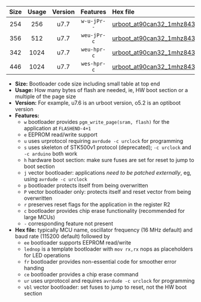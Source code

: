 |Size|Usage|Version|Features|Hex file|
|:-:|:-:|:-:|:-:|:--|
|254|256|u7.7|`w-u-jPr--`|[urboot_at90can32_1mhz8432_230400bps_lednop_ur_vbl.hex](https://raw.githubusercontent.com/stefanrueger/urboot.hex/main/mcus/at90can32/fcpu_1mhz8432/230400_bps/urboot_at90can32_1mhz8432_230400bps_lednop_ur_vbl.hex)|
|356|512|u7.7|`weu-jPr-c`|[urboot_at90can32_1mhz8432_230400bps_ee_lednop_fr_ce_ur_vbl.hex](https://raw.githubusercontent.com/stefanrueger/urboot.hex/main/mcus/at90can32/fcpu_1mhz8432/230400_bps/urboot_at90can32_1mhz8432_230400bps_ee_lednop_fr_ce_ur_vbl.hex)|
|342|1024|u7.7|`weu-hpr-c`|[urboot_at90can32_1mhz8432_230400bps_ee_lednop_fr_ce_ur.hex](https://raw.githubusercontent.com/stefanrueger/urboot.hex/main/mcus/at90can32/fcpu_1mhz8432/230400_bps/urboot_at90can32_1mhz8432_230400bps_ee_lednop_fr_ce_ur.hex)|
|446|1024|u7.7|`wes-hpr-c`|[urboot_at90can32_1mhz8432_230400bps_ee_lednop_fr_ce.hex](https://raw.githubusercontent.com/stefanrueger/urboot.hex/main/mcus/at90can32/fcpu_1mhz8432/230400_bps/urboot_at90can32_1mhz8432_230400bps_ee_lednop_fr_ce.hex)|

- **Size:** Bootloader code size including small table at top end
- **Usage:** How many bytes of flash are needed, ie, HW boot section or a multiple of the page size
- **Version:** For example, u7.6 is an urboot version, o5.2 is an optiboot version
- **Features:**
  + `w` bootloader provides `pgm_write_page(sram, flash)` for the application at `FLASHEND-4+1`
  + `e` EEPROM read/write support
  + `u` uses urprotocol requiring `avrdude -c urclock` for programming
  + `s` uses skeleton of STK500v1 protocol (deprecated); `-c urclock` and `-c arduino` both work
  + `h` hardware boot section: make sure fuses are set for reset to jump to boot section
  + `j` vector bootloader: applications *need to be patched externally*, eg, using `avrdude -c urclock`
  + `p` bootloader protects itself from being overwritten
  + `P` vector bootloader only: protects itself and reset vector from being overwritten
  + `r` preserves reset flags for the application in the register R2
  + `c` bootloader provides chip erase functionality (recommended for large MCUs)
  + `-` corresponding feature not present
- **Hex file:** typically MCU name, oscillator frequency (16 MHz default) and baud rate (115200 default) followed by
  + `ee` bootloader supports EEPROM read/write
  + `lednop` is a template bootloader with `mov rx,rx` nops as placeholders for LED operations
  + `fr` bootloader provides non-essential code for smoother error handing
  + `ce` bootloader provides a chip erase command
  + `ur` uses urprotocol and requires `avrdude -c urclock` for programming
  + `vbl` vector bootloader: set fuses to jump to reset, not the HW boot section
